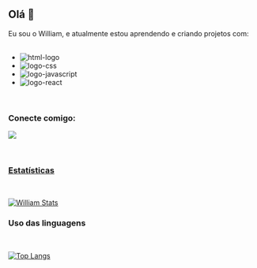 ## Olá 👋

Eu sou o William, e atualmente estou aprendendo e criando projetos com:
<br><br>

- <img src="https://img.shields.io/badge/HTML5-E34F26?style=for-the-badge&logo=html5&logoColor=white" alt="html-logo">
- <img src="https://img.shields.io/badge/CSS3-1572B6?style=for-the-badge&logo=css3&logoColor=white" alt="logo-css">
- <img src="https://img.shields.io/badge/JavaScript-323330?style=for-the-badge&logo=javascript&logoColor=F7DF1E" alt="logo-javascript">
- <img src="https://img.shields.io/badge/React-20232A?style=for-the-badge&logo=react&logoColor=61DAFB" alt="logo-react">

<br>

### Conecte comigo:

<a href="https://www.linkedin.com/in/william-almeida-05a113251/"> <img src="https://img.shields.io/badge/LinkedIn-0077B5?style=for-the-badge&logo=linkedin&logoColor=white">

<br>

### Estatísticas
<br>

[![William Stats](https://github-readme-stats.vercel.app/api?username=williamalmeida05)](https://github.com/anuraghazra/github-readme-stats)

### Uso das linguagens
<br>

[![Top Langs](https://github-readme-stats.vercel.app/api/top-langs/?username=williamalmeida05)](https://github.com/anuraghazra/github-readme-stats)
